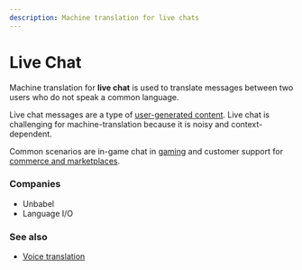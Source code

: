 ```yaml
---
description: Machine translation for live chats
---
```


# Live Chat

Machine translation for **live chat** is used to translate messages between two users who do not speak a common language.

Live chat messages are a type of [user-generated content](applications/user-generated-content.md). Live chat is challenging for machine-translation because it is noisy and context-dependent.

Common scenarios are in-game chat in [gaming](applications/gaming.md) and customer support for [commerce and marketplaces](applications/commerce-and-marketplaces.md).

### Companies
- Unbabel
- Language I/O

### See also
- [Voice translation](applications/voice-translation.md)
